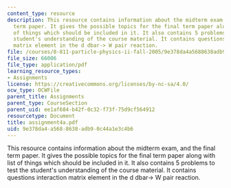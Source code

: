 ```yaml
---
content_type: resource
description: This resource contains information about the midterm exam, and the final
  term paper. It gives the possible topics for the final term paper along with list
  of things which should be included in it. It also contains 5 problems to test the
  student's understanding of the course material. It contains questions interaction
  matrix element in the d dbar-> W pair reaction.
file: /courses/8-811-particle-physics-ii-fall-2005/9e378da4a5688638adb90c44a1e3c4b6_assignment4a.pdf
file_size: 66006
file_type: application/pdf
learning_resource_types:
- Assignments
license: https://creativecommons.org/licenses/by-nc-sa/4.0/
ocw_type: OCWFile
parent_title: Assignments
parent_type: CourseSection
parent_uid: ee1af684-b42f-0c32-f73f-75d9cf564912
resourcetype: Document
title: assignment4a.pdf
uid: 9e378da4-a568-8638-adb9-0c44a1e3c4b6
---
```

This resource contains information about the midterm exam, and the final term paper. It gives the possible topics for the final term paper along with list of things which should be included in it. It also contains 5 problems to test the student's understanding of the course material. It contains questions interaction matrix element in the d dbar-> W pair reaction.